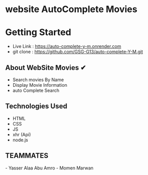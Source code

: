 # website AutoComplete Movies

<h1>Getting Started</h1>
 
 - Live Link : https://auto-complete-y-m.onrender.com
 - git clone : https://github.com/GSG-G13/auto-complete-Y-M.git

<h2>About WebSite Movies ✔</h2>

- Search movies By Name
- Display Movie Information
- auto Complete Search

<h2>Technologies Used</h2>

- HTML
- CSS
- JS
- xhr (Api)
- node.js

 <h2>TEAMMATES</h2>
 - Yasser Alaa Abu Amro
 - Momen Marwan
